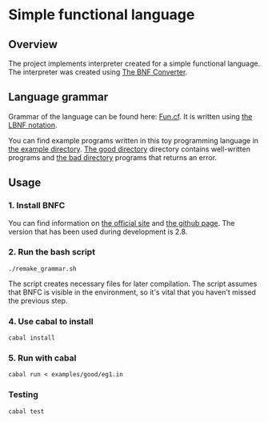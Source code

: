# Simple functional language

## Overview

The project implements interpreter created for a simple functional language. The interpreter was created using [The BNF Converter](https://github.com/BNFC/bnfc).

## Language grammar

Grammar of the language can be found here: [Fun.cf](src/Fun.cf). It is written using [the LBNF notation](https://bnfc.readthedocs.org/en/latest/lbnf.html).

You can find example programs written in this toy programming language in [the example directory](examples/). [The good directory](examples/good/) directory contains well-written programs and [the bad directory](examples/bad/) programs that returns an error.

## Usage

### 1. Install BNFC

You can find information on [the official site](http://bnfc.digitalgrammars.com/) and [the github page](https://github.com/BNFC/bnfc). The version that has been used during development is 2.8.

### 2. Run the bash script

```
./remake_grammar.sh
```

The script creates necessary files for later compilation. The script assumes that BNFC is visible in the environment, so it's vital that you haven't missed the previous step.

### 4. Use cabal to install

```
cabal install
```

### 5. Run with cabal

```
cabal run < examples/good/eg1.in
```

### Testing

```
cabal test
```
